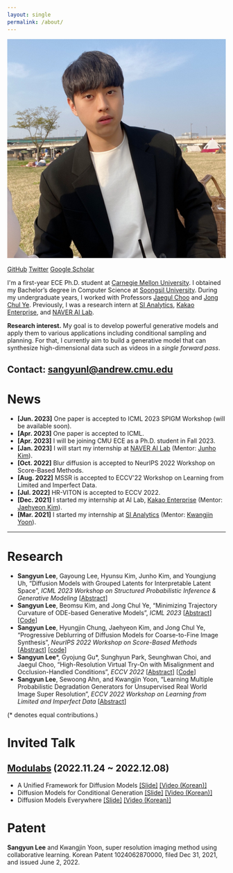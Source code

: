 ```yaml
---
layout: single
permalink: /about/
---
```


![Untitled](../images/profile.jpg)

[GitHub](https://github.com/sangyun884/) [Twitter](https://twitter.com/sang_yun_lee) [Google Scholar](https://scholar.google.co.kr/citations?user=CGFkx-IAAAAJ&hl=ko)

I'm a first-year ECE Ph.D. student at [Carnegie Mellon University](https://www.cmu.edu/). I obtained my Bachelor’s degree in Computer Science at [Soongsil University](http://eng.ssu.ac.kr). During my undergraduate years, I worked with Professors [Jaegul Choo](https://sites.google.com/site/jaegulchoo/) and [Jong Chul Ye](https://scholar.google.com/citations?user=HNMjoNEAAAAJ&hl=ko). Previously, I was a research intern at [SI Analytics](https://www.si-analytics.ai/eng), [Kakao Enterprise](https://www.kakaoenterprise.com/), and [NAVER AI Lab](https://clova.ai/en/research/research-area-detail.html?id=0).

**Research interest.** My goal is to develop powerful generative models and apply them to various applications including conditional sampling and planning. For that, I currently aim to build a generative model that can synthesize high-dimensional data such as videos in a *single forward pass*.

Contact: sangyunl@andrew.cmu.edu
---

# News
- **[Jun. 2023]** One paper is accepted to ICML 2023 SPIGM Workshop (will be available soon).
- **[Apr. 2023]** One paper is accepted to ICML.
- **[Apr. 2023]** I will be joining CMU ECE as a Ph.D. student in Fall 2023.
- **[Jan. 2023]** I will start my internship at [NAVER AI Lab](https://clova.ai/en/research/research-area-detail.html?id=0) (Mentor: [Junho Kim](https://scholar.google.co.kr/citations?user=WtjDugkAAAAJ&hl=en)).
- **[Oct. 2022]** Blur diffusion is accepted to NeurIPS 2022 Workshop on Score-Based Methods.
- **[Aug. 2022]** MSSR is accepted to ECCV'22 Workshop on Learning from Limited and Imperfect Data.
- **[Jul. 2022]** HR-VITON is accepted to ECCV 2022.
- **[Dec. 2021]** I started my internship at AI Lab, [Kakao Enterprise](https://www.kakaoenterprise.com/) (Mentor: [Jaehyeon Kim](https://scholar.google.com/citations?user=-ZJaGikAAAAJ&hl=en)).
- **[Mar. 2021]** I started my internship at [SI Analytics](https://www.si-analytics.ai/eng) (Mentor: [Kwangjin Yoon](https://scholar.google.co.kr/citations?user=h55SR68AAAAJ&hl=en)).

---

# Research
- **Sangyun Lee**, Gayoung Lee, Hyunsu Kim, Junho Kim, and Youngjung Uh, “Diffusion Models with Grouped Latents for Interpretable Latent Space”, *ICML 2023 Workshop on Structured Probabilistic Inference & Generative Modeling*  [[Abstract](https://openreview.net/forum?id=hLeh6b0vlt)]
- **Sangyun Lee**, Beomsu Kim, and Jong Chul Ye, “Minimizing Trajectory Curvature of ODE-based Generative Models”, *ICML 2023* [[Abstract](https://arxiv.org/abs/2301.12003)] [[Code](https://github.com/sangyun884/fast-ode)]
- **Sangyun Lee**, Hyungjin Chung, Jaehyeon Kim, and ‪Jong Chul Ye, “Progressive Deblurring of Diffusion Models for Coarse-to-Fine Image Synthesis”, *NeurIPS 2022 Workshop on Score-Based Methods* [[Abstract](https://arxiv.org/abs/2207.11192)] [[code](https://github.com/sangyun884/blur-diffusion)]
- **Sangyun Lee**\*, Gyojung Gu\*, Sunghyun Park, Seunghwan Choi, and Jaegul Choo, “High-Resolution Virtual Try-On with Misalignment and Occlusion-Handled Conditions”, *ECCV 2022* [[Abstract](https://arxiv.org/abs/2206.14180)] [[Code](https://github.com/sangyun884/HR-VITON)]
- **Sangyun Lee**, Sewoong Ahn, and Kwangjin Yoon, “Learning Multiple Probabilistic Degradation Generators for Unsupervised Real World Image Super Resolution”, *ECCV 2022 Workshop on Learning from Limited and Imperfect Data* [[Abstract](https://arxiv.org/abs/2201.10747)]

(\* denotes equal contributions.)

# Invited Talk
## [Modulabs](https://modulabs.co.kr/) (2022.11.24 ~ 2022.12.08)
- A Unified Framework for 
Diffusion Models
 [[Slide]](https://docs.google.com/presentation/d/1sI3cZ0EzWuqMHhuI3bPSnksDKJon9BJy_WCaFB4Kpgo/edit?usp=sharing) [[Video (Korean)] ](https://youtu.be/KzrdkZUrbPk)
 - Diffusion Models for
Conditional Generation
 [[Slide]](https://docs.google.com/presentation/d/1VQvMsZI6S-LLg-RsNEyR_NRaiFgiX3fW2lhUGdS7pEE/edit?usp=sharing)  [[Video (Korean)]](https://youtu.be/Ec569AV6YD8)
 - Diffusion Models Everywhere [[Slide]](https://docs.google.com/presentation/d/1FNRmL8wS0jKLi3Uk_QdxyAP75i9pYEqFxhHhma4Slq8/edit?usp=sharing) [[Video (Korean)]](https://youtu.be/xVjrS-n9o68)
 
 
# Patent
**Sangyun Lee** and Kwangjin Yoon, super resolution imaging method using collaborative learning. Korean Patent 1024062870000, filed Dec 31, 2021, and issued June 2, 2022.
